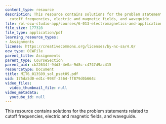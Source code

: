 ```yaml
---
content_type: resource
description: This resource contains solutions for the problem statements related to
  cutoff frequencies, electric and magnetic fields, and waveguide.
file: /ol-ocw-studio-app/courses/6-013-electromagnetics-and-applications-spring-2009/175da5d0ed1c998f3564ff879d0b664c_MIT6_013S09_sol_pset09.pdf
file_size: 177328
file_type: application/pdf
learning_resource_types:
- Assignments
license: https://creativecommons.org/licenses/by-nc-sa/4.0/
ocw_type: OCWFile
parent_title: Assignments
parent_type: CourseSection
parent_uid: cb22634f-94d3-4e0a-9d8c-c4747d9ac415
resourcetype: Document
title: MIT6_013S09_sol_pset09.pdf
uid: 175da5d0-ed1c-998f-3564-ff879d0b664c
video_files:
  video_thumbnail_file: null
video_metadata:
  youtube_id: null
---
```

This resource contains solutions for the problem statements related to cutoff frequencies, electric and magnetic fields, and waveguide.